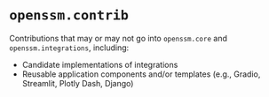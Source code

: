 # `openssm.contrib`

Contributions that may or may not go into `openssm.core` and `openssm.integrations`, including:

- Candidate implementations of integrations
- Reusable application components and/or templates (e.g., Gradio, Streamlit, Plotly Dash, Django)
